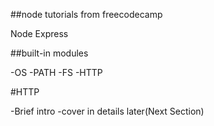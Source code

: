 ##node tutorials from freecodecamp

Node Express

##built-in modules

-OS
-PATH
-FS
-HTTP

#HTTP

-Brief intro
-cover in details later(Next Section)

